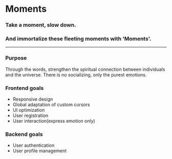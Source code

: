 # Moments

### Take a moment, slow down. 

### And immortalize these fleeting moments with 'Moments'.

---

### Purpose
Through the words, strengthen the spiritual connection between individuals and the universe.
There is no socializing, only the purest emotions.

### Frontend goals
- Responsive design
- Global adaptation of custom cursors
- UI optimization
- User registration
- User interaction(express emotion only)

### Backend goals
- User authentication
- User profile management
